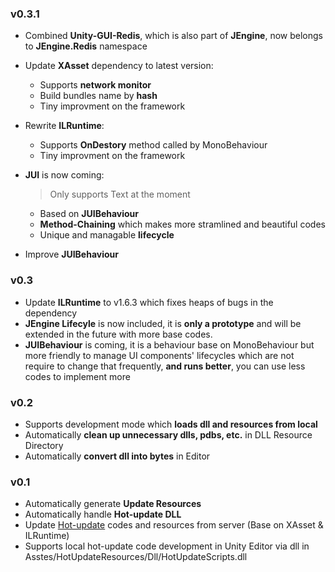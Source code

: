 ###  v0.3.1

- Combined **Unity-GUI-Redis**, which is also part of **JEngine**, now belongs to **JEngine.Redis** namespace

- Update **XAsset** dependency to latest version:

  - Supports **network monitor**
  - Build bundles name by **hash**
  - Tiny improvment on the framework

- Rewrite **ILRuntime**:

  - Supports **OnDestory** method called by MonoBehaviour
  - Tiny improvment on the framework

- **JUI** is now coming:

  > Only supports Text at the moment

  - Based on **JUIBehaviour**
  - **Method-Chaining** which makes more stramlined and beautiful codes
  - Unique and managable **lifecycle**

- Improve **JUIBehaviour**



### v0.3

- Update **ILRuntime** to v1.6.3 which fixes heaps of bugs in the dependency
- **JEngine Lifecyle** is now included, it is **only a prototype** and will be extended in the future with more base codes.
- **JUIBehaviour** is coming, it is a behaviour base on MonoBehaviour but more friendly to manage UI components' lifecycles which are not require to change that frequently, **and runs better**, you can use less codes to implement more



### v0.2

- Supports development mode which **loads dll and resources from local**
- Automatically **clean up unnecessary dlls, pdbs, etc.** in DLL Resource Directory
- Automatically **convert dll into bytes** in Editor



### v0.1

- Automatically generate **Update Resources**
- Automatically handle **Hot-update DLL**
- Update [Hot-update](https://github.com/JasonXuDeveloper/JEngine/blob/4d63fec4027ff5c546fb15ec2469ead898922858/README.md#What-is-Hot-update) codes and resources from server (Base on XAsset & ILRuntime)
- Supports local hot-update code development in Unity Editor via dll in Asstes/HotUpdateResources/Dll/HotUpdateScripts.dll

